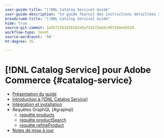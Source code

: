 ```yaml
---
user-guide-title: "[!DNL Catalog Service] Guide"
user-guide-description: "Ce guide fournit des instructions détaillées sur l’utilisation de [!DNL Catalog Service] pour Adobe Commerce."
breadcrumb-title: "[!DNL Catalog Service] Guide"
hide: true
source-git-commit: 1a55f2fb3d56183e5e73d172ebdc40f340e4d520
workflow-type: tm+mt
source-wordcount: '59'
ht-degree: 3%

---
```


# [!DNL Catalog Service] pour Adobe Commerce {#catalog-service}

- [Présentation du guide](guide-overview.md)
- [Introduction à [!DNL Catalog Service]](overview.md)
- [Intégration et installation](installation.md)
- Requêtes GraphQL {#graphql}
   - [requête products](https://developer.adobe.com/commerce/webapi/graphql/schema/catalog-service/queries/products/)
   - [requête productSearch](https://developer.adobe.com/commerce/webapi/graphql/schema/catalog-service/queries/product-search/)
   - [requête refineProduct](https://developer.adobe.com/commerce/webapi/graphql/schema/catalog-service/queries/refine-product/)
- [Notes de mise à jour](release-notes.md)
